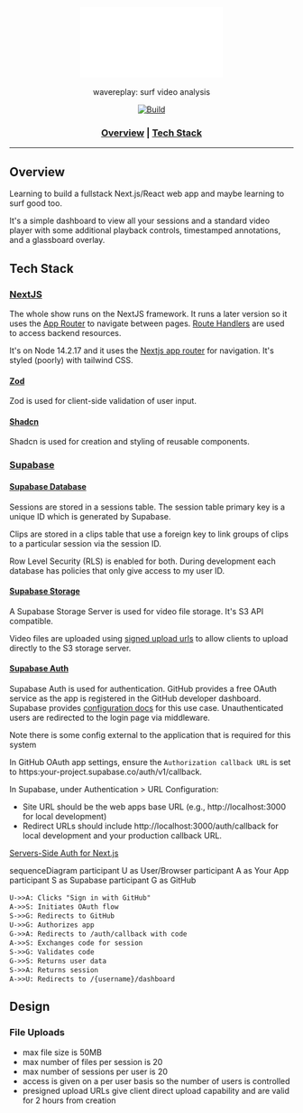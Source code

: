 <div align="center">

<picture>
  <source media="(prefers-color-scheme: light)" srcset="/public/wavereplay.svg">
  <img alt="wavereplay logo" src="/public/wavereplay_white.svg" width="50%" height="50%">
</picture>

wavereplay: surf video analysis

[![Build](https://github.com/jack-laverty/wavereplay/actions/workflows/test.yml/badge.svg)](https://github.com/jack-laverty/wavereplay/actions/workflows/test.yml)

<h3>

[Overview](#overview) | [Tech Stack](#tech-stack)

</h3>

</div>

---



## Overview

Learning to build a fullstack Next.js/React web app and maybe learning to surf good too.

It's a simple dashboard to view all your sessions and a standard video player with some additional playback controls, timestamped annotations, and a glassboard overlay.



## Tech Stack

### [NextJS](https://nextjs.org/docs)

The whole show runs on the NextJS framework. It runs a later version so it uses the [App Router](https://nextjs.org/docs/app) to navigate between pages. [Route Handlers](https://nextjs.org/docs/app/building-your-application/routing/route-handlers) are used to access backend resources.

It's on Node 14.2.17 and it uses the [Nextjs app router](https://nextjs.org/docs/app) for navigation. It's styled (poorly) with tailwind CSS.

#### [Zod](https://zod.dev/)

Zod is used for client-side validation of user input.

#### [Shadcn](https://ui.shadcn.com/docs/installation/next)

Shadcn is used for creation and styling of reusable components.

### [Supabase](https://supabase.com/)

#### [Supabase Database](https://supabase.com/docs/guides/database/overview)
Sessions are stored in a sessions table. The session table primary key is a unique ID which is generated by Supabase.

Clips are stored in a clips table that use a foreign key to link groups of clips to a particular session via the session ID.

Row Level Security (RLS) is enabled for both. During development each database has policies that only give access to my user ID.

#### [Supabase Storage](https://supabase.com/docs/guides/storageo)

A Supabase Storage Server is used for video file storage. It's S3 API compatible.

Video files are uploaded using [signed upload urls](https://supabase.com/docs/reference/javascript/storage-from-createsigneduploadurl) to allow clients to upload directly to the S3 storage server.

#### [Supabase Auth](https://authjs.dev/getting-started/authentication/oauth)

Supabase Auth is used for authentication. GitHub provides a free OAuth service as the app is registered in the GitHub developer dashboard. Supabase provides [configuration docs](https://supabase.com/docs/guides/auth/social-login/auth-github) for this use case. Unauthenticated users are redirected to the login page via middleware.

Note there is some config external to the application that is required for this system

In GitHub OAuth app settings, ensure the `Authorization callback URL` is set to https:your-project.supabase.co/auth/v1/callback.

In Supabase, under Authentication > URL Configuration:
* Site URL should be the web apps base URL (e.g., http://localhost:3000 for local development)
* Redirect URLs should include http://localhost:3000/auth/callback for local development and your production callback URL.

[Servers-Side Auth for Next.js](https://supabase.com/docs/guides/auth/server-side/nextjs)


sequenceDiagram
    participant U as User/Browser
    participant A as Your App
    participant S as Supabase
    participant G as GitHub

    U->>A: Clicks "Sign in with GitHub"
    A->>S: Initiates OAuth flow
    S->>G: Redirects to GitHub
    U->>G: Authorizes app
    G->>A: Redirects to /auth/callback with code
    A->>S: Exchanges code for session
    S->>G: Validates code
    G->>S: Returns user data
    S->>A: Returns session
    A->>U: Redirects to /{username}/dashboard



## Design

### File Uploads

* max file size is 50MB
* max number of files per session is 20
* max number of sessions per user is 20
* access is given on a per user basis so the number of users is controlled
* presigned upload URLs give client direct upload capability and are valid for 2 hours from creation
